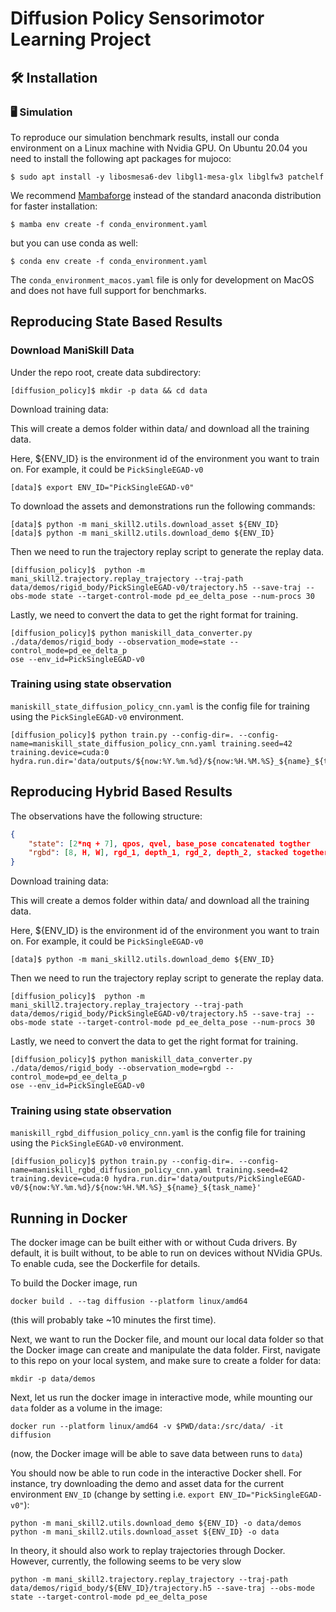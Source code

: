# Diffusion Policy Sensorimotor Learning Project
## 🛠️ Installation
### 🖥️ Simulation
To reproduce our simulation benchmark results, install our conda environment on a Linux machine with Nvidia GPU. On Ubuntu 20.04 you need to install the following apt packages for mujoco:
```console
$ sudo apt install -y libosmesa6-dev libgl1-mesa-glx libglfw3 patchelf
```

We recommend [Mambaforge](https://github.com/conda-forge/miniforge#mambaforge) instead of the standard anaconda distribution for faster installation: 
```console
$ mamba env create -f conda_environment.yaml
```

but you can use conda as well: 
```console
$ conda env create -f conda_environment.yaml
```

The `conda_environment_macos.yaml` file is only for development on MacOS and does not have full support for benchmarks.
##  Reproducing State Based Results 
### Download ManiSkill Data
Under the repo root, create data subdirectory:
```console
[diffusion_policy]$ mkdir -p data && cd data
```

Download training data:

This will create a demos folder within data/ and download all the training data.

Here, ${ENV_ID} is the environment id of the environment you want to train on. For example, it could be `PickSingleEGAD-v0`
```console
[data]$ export ENV_ID="PickSingleEGAD-v0"
```

To download the assets and demonstrations run the following commands:
```console
[data]$ python -m mani_skill2.utils.download_asset ${ENV_ID}
[data]$ python -m mani_skill2.utils.download_demo ${ENV_ID} 
```
Then we need to run the trajectory replay script to generate the replay data. 

```console
[diffusion_policy]$  python -m mani_skill2.trajectory.replay_trajectory --traj-path data/demos/rigid_body/PickSingleEGAD-v0/trajectory.h5 --save-traj --obs-mode state --target-control-mode pd_ee_delta_pose --num-procs 30
```
Lastly, we need to convert the data to get the right format for training.
```console
[diffusion_policy]$ python maniskill_data_converter.py ./data/demos/rigid_body --observation_mode=state --control_mode=pd_ee_delta_p
ose --env_id=PickSingleEGAD-v0
```
### Training using state observation
`maniskill_state_diffusion_policy_cnn.yaml` is the config file for training using the `PickSingleEGAD-v0` environment.
```console
[diffusion_policy]$ python train.py --config-dir=. --config-name=maniskill_state_diffusion_policy_cnn.yaml training.seed=42 training.device=cuda:0 hydra.run.dir='data/outputs/${now:%Y.%m.%d}/${now:%H.%M.%S}_${name}_${task_name}'
```
##  Reproducing Hybrid Based Results 
The observations have the following structure:
```json
{
    "state": [2*nq + 7], qpos, qvel, base_pose concatenated togther
    "rgbd": [8, H, W], rgd_1, depth_1, rgd_2, depth_2, stacked together. Here we have base_camera and hand_camera. This may be adjusted for different environments.
}
```
Download training data:

This will create a demos folder within data/ and download all the training data.

Here, ${ENV_ID} is the environment id of the environment you want to train on. For example, it could be `PickSingleEGAD-v0`

```console
[data]$ python -m mani_skill2.utils.download_demo ${ENV_ID} 
```
Then we need to run the trajectory replay script to generate the replay data. 

```console
[diffusion_policy]$  python -m mani_skill2.trajectory.replay_trajectory --traj-path data/demos/rigid_body/PickSingleEGAD-v0/trajectory.h5 --save-traj --obs-mode state --target-control-mode pd_ee_delta_pose --num-procs 30
```
Lastly, we need to convert the data to get the right format for training.
```console
[diffusion_policy]$ python maniskill_data_converter.py ./data/demos/rigid_body --observation_mode=rgbd --control_mode=pd_ee_delta_p
ose --env_id=PickSingleEGAD-v0
```
### Training using state observation
`maniskill_rgbd_diffusion_policy_cnn.yaml` is the config file for training using the `PickSingleEGAD-v0` environment.
```console
[diffusion_policy]$ python train.py --config-dir=. --config-name=maniskill_rgbd_diffusion_policy_cnn.yaml training.seed=42 training.device=cuda:0 hydra.run.dir='data/outputs/PickSingleEGAD-v0/${now:%Y.%m.%d}/${now:%H.%M.%S}_${name}_${task_name}'
```

## Running in Docker
The docker image can be built either with or without Cuda drivers. By default, it is built without, to be able to run on devices without NVidia GPUs. To enable cuda, see the Dockerfile for details.

To build the Docker image, run
```console
docker build . --tag diffusion --platform linux/amd64
```
(this will probably take ~10 minutes the first time).

Next, we want to run the Docker file, and mount our local data folder so that the Docker image can create and manipulate the data folder.
First, navigate to this repo on your local system, and make sure to create a folder for data:
```console
mkdir -p data/demos
```
Next, let us run the docker image in interactive mode, while mounting our `data` folder as a volume in the image:
```console
docker run --platform linux/amd64 -v $PWD/data:/src/data/ -it diffusion 
```
(now, the Docker image will be able to save data between runs to `data`)

You should now be able to run code in the interactive Docker shell. For instance, try downloading the demo and asset data for the current environment `ENV_ID` (change by setting i.e. `export ENV_ID="PickSingleEGAD-v0"`):
```
python -m mani_skill2.utils.download_demo ${ENV_ID} -o data/demos
python -m mani_skill2.utils.download_asset ${ENV_ID} -o data
```

In theory, it should also work to replay trajectories through Docker. However, currently, the following seems to be very slow
```
python -m mani_skill2.trajectory.replay_trajectory --traj-path data/demos/rigid_body/${ENV_ID}/trajectory.h5 --save-traj --obs-mode state --target-control-mode pd_ee_delta_pose
```
